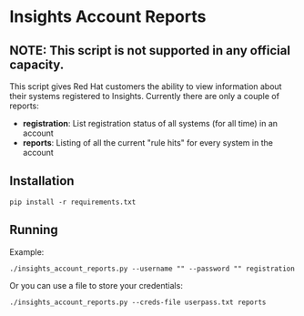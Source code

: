 # Insights Account Reports

## NOTE: This script is not supported in any official capacity.

This script gives Red Hat customers the ability to view information about their systems registered to Insights.  Currently there are only a couple of reports:

- **registration**: List registration status of all systems (for all time) in an account
- **reports**: Listing of all the current "rule hits" for every system in the account

## Installation

```
pip install -r requirements.txt
```

## Running

Example:

```
./insights_account_reports.py --username "" --password "" registration
```

Or you can use a file to store your credentials:

```
./insights_account_reports.py --creds-file userpass.txt reports
```

